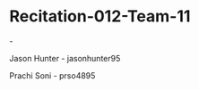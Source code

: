 # Recitation-012-Team-11

<Firstname> <Lastname> - <Github username>

Jason Hunter - jasonhunter95

Prachi Soni - prso4895

